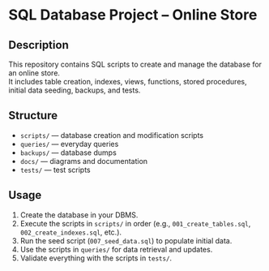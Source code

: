 # SQL Database Project – Online Store

## Description

This repository contains SQL scripts to create and manage the database for an online store.  
It includes table creation, indexes, views, functions, stored procedures, initial data seeding, backups, and tests.

## Structure

- `scripts/` — database creation and modification scripts  
- `queries/` — everyday queries  
- `backups/` — database dumps  
- `docs/` — diagrams and documentation  
- `tests/` — test scripts  

## Usage

1. Create the database in your DBMS.  
2. Execute the scripts in `scripts/` in order (e.g., `001_create_tables.sql`, `002_create_indexes.sql`, etc.).  
3. Run the seed script (`007_seed_data.sql`) to populate initial data.  
4. Use the scripts in `queries/` for data retrieval and updates.  
5. Validate everything with the scripts in `tests/`.  